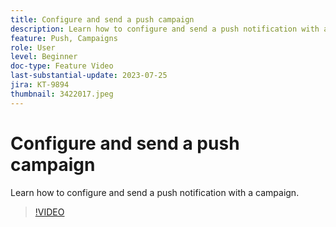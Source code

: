```yaml
---
title: Configure and send a push campaign
description: Learn how to configure and send a push notification with a campaign.
feature: Push, Campaigns
role: User
level: Beginner
doc-type: Feature Video
last-substantial-update: 2023-07-25
jira: KT-9894
thumbnail: 3422017.jpeg
---
```


# Configure and send a push campaign

Learn how to configure and send a push notification with a campaign.

>[!VIDEO](https://video.tv.adobe.com/v/3422017/?learn=on)
